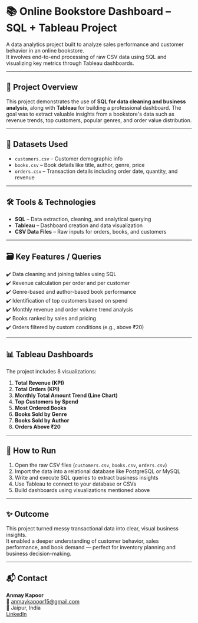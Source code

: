 # 📚 Online Bookstore Dashboard – SQL + Tableau Project

A data analytics project built to analyze sales performance and customer behavior in an online bookstore.  
It involves end-to-end processing of raw CSV data using SQL and visualizing key metrics through Tableau dashboards.

---

## 📌 Project Overview

This project demonstrates the use of **SQL for data cleaning and business analysis**, along with **Tableau** for building a professional dashboard. The goal was to extract valuable insights from a bookstore's data such as revenue trends, top customers, popular genres, and order value distribution.

---

## 🧩 Datasets Used

- `customers.csv` – Customer demographic info  
- `books.csv` – Book details like title, author, genre, price  
- `orders.csv` – Transaction details including order date, quantity, and revenue  

---

## 🛠️ Tools & Technologies

- **SQL** – Data extraction, cleaning, and analytical querying  
- **Tableau** – Dashboard creation and data visualization  
- **CSV Data Files** – Raw inputs for orders, books, and customers

---

## 🗃️ Key Features / Queries

✔️ Data cleaning and joining tables using SQL  
✔️ Revenue calculation per order and per customer  
✔️ Genre-based and author-based book performance  
✔️ Identification of top customers based on spend  
✔️ Monthly revenue and order volume trend analysis  
✔️ Books ranked by sales and pricing  
✔️ Orders filtered by custom conditions (e.g., above ₹20)

---

## 📊 Tableau Dashboards

The project includes 8 visualizations:

1. **Total Revenue (KPI)**  
2. **Total Orders (KPI)**  
3. **Monthly Total Amount Trend (Line Chart)**  
4. **Top Customers by Spend**  
5. **Most Ordered Books**  
6. **Books Sold by Genre**  
7. **Books Sold by Author**  
8. **Orders Above ₹20**

---

## 🚀 How to Run

1. Open the raw CSV files (`customers.csv`, `books.csv`, `orders.csv`)  
2. Import the data into a relational database like PostgreSQL or MySQL  
3. Write and execute SQL queries to extract business insights  
4. Use Tableau to connect to your database or CSVs  
5. Build dashboards using visualizations mentioned above

---

## ✨ Outcome

This project turned messy transactional data into clear, visual business insights.  
It enabled a deeper understanding of customer behavior, sales performance, and book demand — perfect for inventory planning and business decision-making.

---

## 📬 Contact

**Anmay Kapoor**  
📧 anmaykapoor15@gmail.com  
📍 Jaipur, India  
[LinkedIn](https://www.linkedin.com/in/anmay-kapoor-b87702154)
